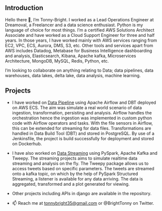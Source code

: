 ## Introduction
Hello there 👋, I’m Tonny-Bright. I worked as a Lead Operations Engineer at Dreamoval, a Freelancer and a data science enthusiast. Python is my language of choice for most things. I’m a certified AWS Solutions Architect Associate and have worked as a Cloud Support Engineer for three and half years. In those years, I have worked mainly with AWS services ranging from EC2, VPC, ECS, Aurora, DMS, S3, etc. Other tools and services apart from AWS includes Datadog, Metabase for Business Intelligence dashboarding and analysis, Elasticsearch, Kibana, Apache kafka, Microservices Architecture, MongoDB, MySQL, Redis, Python, etc. 

I’m looking to collaborate on anything relating to Data; data pipelines, data warehouses, data lakes, delta lake, data analysis, machine learning.

## Projects
* I have worked on [Data Pipeline](https://github.com/TMCreme/dbt_airflow_project) using Apache Airflow and DBT deployed on AWS ECS. The aim was simulate a real world scenario of data ingestion, transformation, persisting and analysis. Airflow handles the orchestration hence the ingestion was implemented in custom python code with Airflow operators and tasks. With the file sensors in Airflow, this can be extended for streaming for data files. Transformations are handled in Data Build Tool (DBT) and stored in PostgreSQL. By use of a Jenkinsfile, the project is build successfully for deployment and stored on Dockerhub.

* I have also worked on [Data Streaming](https://github.com/TMCreme/twitter-sentiments-pyspark) using PySpark, Apache Kafka and Tweepy. The streaming projects aims to simulate realtime data streaming and analysis on the fly. The Tweepy package allows us to access tweets based on specific parameters. The tweets are streamed onto a kafka topic, on which by the help of PySpark Structured Streaming, a listener is available for any data arriving. The data is aggregated, transformed and a plot generated for viewing. 

* Other projects including APIs in django are available in the repository.  

- 📫 Reach me at tonnybright35@gmail.com or @BrightTonny on Twitter. 


<!---
TMCreme/TMCreme is a ✨ special ✨ repository because its `README.md` (this file) appears on your GitHub profile.
You can click the Preview link to take a look at your changes.
--->
